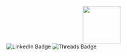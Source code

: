 <div id="header" align="center">
  <img src="https://media1.giphy.com/media/v1.Y2lkPTc5MGI3NjExcGI4eG5la2h5d3Z5cTdvYXN4ejV4MndtbDVtMGI5eTIwbG5pemd2dCZlcD12MV9pbnRlcm5hbF9naWZfYnlfaWQmY3Q9cw/3hUDfHTf55SXNfEtXx/giphy.gif" width="100"/>
</div>

<div id="badges">
  <img src="https://img.shields.io/badge/LinkedIn-blue?style=for-the-badge&logo=linkedin&logoColor=white" alt="LinkedIn Badge"/>
  <img src="https://img.shields.io/badge/Threads-black?style=for-the-badge&logo=threads&logoColor=white" alt="Threads Badge"/>
</div>
